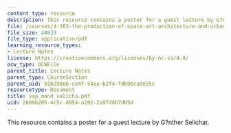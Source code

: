 ```yaml
---
content_type: resource
description: This resource contains a poster for a guest lecture by G?nther Selichar.
file: /courses/4-303-the-production-of-space-art-architecture-and-urbanism-in-dialogue-fall-2006/2809b2054c5cd954a2022a9fd0b7d85d_vap_mond_selicha.pdf
file_size: 40833
file_type: application/pdf
learning_resource_types:
- Lecture Notes
license: https://creativecommons.org/licenses/by-nc-sa/4.0/
ocw_type: OCWFile
parent_title: Lecture Notes
parent_type: CourseSection
parent_uid: 916298e6-ce4f-54aa-b2f4-fdb96cade55c
resourcetype: Document
title: vap_mond_selicha.pdf
uid: 2809b205-4c5c-d954-a202-2a9fd0b7d85d
---
```

This resource contains a poster for a guest lecture by G?nther Selichar.